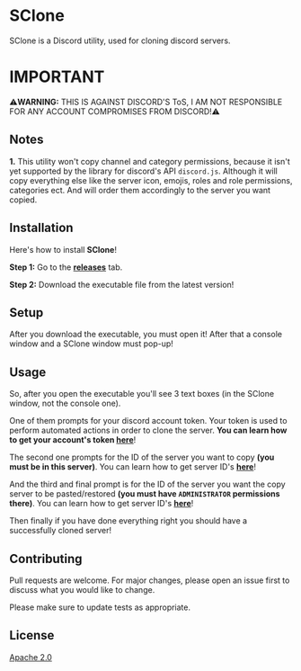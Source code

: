 # SClone

SClone is a Discord utility, used for cloning discord servers.

# IMPORTANT

⚠️**WARNING:** THIS IS AGAINST DISCORD'S ToS, I AM NOT RESPONSIBLE FOR ANY ACCOUNT COMPROMISES FROM DISCORD!⚠️

## Notes

**1.** This utility won't copy channel and category permissions, because it isn't yet supported by the library for discord's API `discord.js`. Although it will copy everything else like the server icon, emojis, roles and role permissions, categories ect. And will order them accordingly to the server you want copied.

## Installation

Here's how to install **SClone**!

**Step 1:** Go to the **[releases](https://github.com/devmadudu/sclone/releases)** tab.

**Step 2:** Download the executable file from the latest version!

## Setup

After you download the executable, you must open it! After that a console window and a SClone window must pop-up!

## Usage

So, after you open the executable you'll see 3 text boxes (in the SClone window, not the console one). 

One of them prompts for your discord account token. Your token is used to perform automated actions in order to clone the server. **You can learn how to get your account's token [here](https://discordhelp.net/discord-token)**!

The second one prompts for the ID of the server you want to copy **(you must be in this server)**. You can learn how to get server ID's **[here](https://support.discord.com/hc/en-us/articles/206346498-Where-can-I-find-my-User-Server-Message-ID-)**!

And the third and final prompt is for the ID of the server you want the copy server to be pasted/restored **(you must have `ADMINISTRATOR` permissions there)**. You can learn how to get server ID's **[here](https://support.discord.com/hc/en-us/articles/206346498-Where-can-I-find-my-User-Server-Message-ID-)**!

Then finally if you have done everything right you should have a successfully cloned server!

## Contributing
Pull requests are welcome. For major changes, please open an issue first to discuss what you would like to change.

Please make sure to update tests as appropriate.

## License
[Apache 2.0](https://choosealicense.com/licenses/apache-2.0/)
